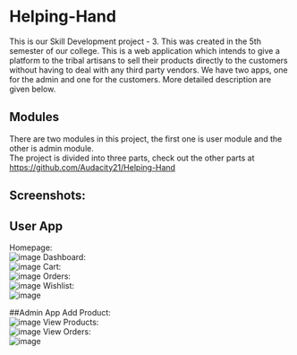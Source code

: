 # Helping-Hand

This is our Skill Development project - 3. This was created in the 5th semester of our college. This is a web application which intends to give a platform to the tribal artisans to sell their products directly to the customers without having to deal with any third party vendors. We have two apps, one for the admin and one for the customers. More detailed description are given below.

## Modules

There are two modules in this project, the first one is user module and the other is admin module. <br />
The project is divided into three parts, check out the other parts at https://github.com/Audacity21/Helping-Hand

## Screenshots: 
## User App
Homepage: <br />
![image](https://user-images.githubusercontent.com/74983916/206830421-506403c3-394e-49be-96f9-8713a80d1ad6.png)
Dashboard: <br />
![image](https://user-images.githubusercontent.com/74983916/206830457-68636440-142b-4700-92f6-263e19d6ab4b.png)
Cart: <br />
![image](https://user-images.githubusercontent.com/74983916/206830473-829ed1f4-2497-49e4-8169-2abc316d47ba.png)
Orders: <br />
![image](https://user-images.githubusercontent.com/74983916/206830486-a0a6650e-0efa-4ef5-acc3-cdb511fe418d.png)
Wishlist: <br />
![image](https://user-images.githubusercontent.com/74983916/206830500-395ff54b-6b2b-49bb-bdfb-ede36caf30a1.png)

##Admin App
Add Product: <br />
![image](https://user-images.githubusercontent.com/74983916/206830603-088572d5-877a-41fe-ac48-5065dd55c8c1.png)
View Products: <br />
![image](https://user-images.githubusercontent.com/74983916/206830608-c8ed6f42-e6c5-4d9f-bb4c-94a57695d3e4.png)
View Orders: <br />
![image](https://user-images.githubusercontent.com/74983916/206830655-51febcf4-0450-463a-b3ec-1a7bc64c2c68.png)
